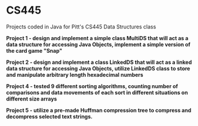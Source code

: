 # CS445
Projects coded in Java for Pitt's CS445 Data Structures class


**Project 1 - design and implement a simple class MultiDS<T> 
that will act as a data structure for accessing Java Objects, implement a simple version of the card game "Snap"**

**Project 2 - design and implement a class LinkedDS<T> that will act as a linked data structure for accessing Java Objects, 
utilize LinkedDS<T> class to store and manipulate arbitrary length hexadecimal numbers**

**Project 4 - tested 9 different sorting algorithms, counting number of comparisons and data movements of each
sort in different situations on different size arrays**

**Project 5 - utilize a pre-made Huffman compression tree to compress and decompress selected text strings.**
